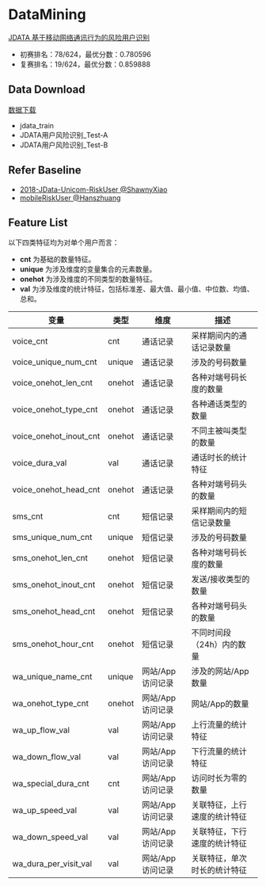 # DataMining

[JDATA 基于移动网络通讯行为的风险用户识别](https://jdata.jd.com/html/detail.html?id=3)

- 初赛排名：78/624，最优分数：0.780596
- 复赛排名：19/624，最优分数：0.859888

## Data Download

[数据下载](https://pan.baidu.com/s/193VfNKccnz8pQ_NfCU_OKw)

- jdata_train
- JDATA用户风险识别_Test-A
- JDATA用户风险识别_Test-B

## Refer Baseline

- [2018-JData-Unicom-RiskUser @ShawnyXiao](https://github.com/ShawnyXiao/2018-JData-Unicom-RiskUser)
- [mobileRiskUser @Hanszhuang](https://github.com/Hanszhuang/mobileRiskUser)

## Feature List

以下四类特征均为对单个用户而言：

- **cnt** 为基础的数量特征。
- **unique** 为涉及维度的变量集合的元素数量。
- **onehot** 为涉及维度的不同类型的数量特征。
- **val** 为涉及维度的统计特征，包括标准差、最大值、最小值、中位数、均值、总和。

| 变量                   | 类型   | 维度             | 描述                         |
| ---------------------- | ------ | ---------------- | ---------------------------- |
| voice_cnt              | cnt    | 通话记录         | 采样期间内的通话记录数量     |
| voice_unique_num_cnt   | unique | 通话记录         | 涉及的号码数量               |
| voice_onehot_len_cnt   | onehot | 通话记录         | 各种对端号码长度的数量       |
| voice_onehot_type_cnt  | onehot | 通话记录         | 各种通话类型的数量           |
| voice_onehot_inout_cnt | onehot | 通话记录         | 不同主被叫类型的数量         |
| voice_dura_val         | val    | 通话记录         | 通话时长的统计特征           |
| voice_onehot_head_cnt  | onehot | 通话记录         | 各种对端号码头的数量         |
| sms_cnt                | cnt    | 短信记录         | 采样期间内的短信记录数量     |
| sms_unique_num_cnt     | unique | 短信记录         | 涉及的号码数量               |
| sms_onehot_len_cnt     | onehot | 短信记录         | 各种对端号码长度的数量       |
| sms_onehot_inout_cnt   | onehot | 短信记录         | 发送/接收类型的数量          |
| sms_onehot_head_cnt    | onehot | 短信记录         | 各种对端号码头的数量         |
| sms_onehot_hour_cnt    | onehot | 短信记录         | 不同时间段（24h）内的数量    |
| wa_unique_name_cnt     | unique | 网站/App访问记录 | 涉及的网站/App数量           |
| wa_onehot_type_cnt     | onehot | 网站/App访问记录 | 网站/App的数量               |
| wa_up_flow_val         | val    | 网站/App访问记录 | 上行流量的统计特征           |
| wa_down_flow_val       | val    | 网站/App访问记录 | 下行流量的统计特征           |
| wa_special_dura_cnt    | cnt    | 网站/App访问记录 | 访问时长为零的数量           |
| wa_up_speed_val        | val    | 网站/App访问记录 | 关联特征，上行速度的统计特征 |
| wa_down_speed_val      | val    | 网站/App访问记录 | 关联特征，下行速度的统计特征 |
| wa_dura_per_visit_val  | val    | 网站/App访问记录 | 关联特征，单次时长的统计特征 |





